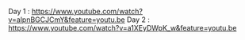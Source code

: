 Day 1 : https://www.youtube.com/watch?v=alpnBGCJCmY&feature=youtu.be
Day 2 : https://www.youtube.com/watch?v=a1XEyDWpK_w&feature=youtu.be
